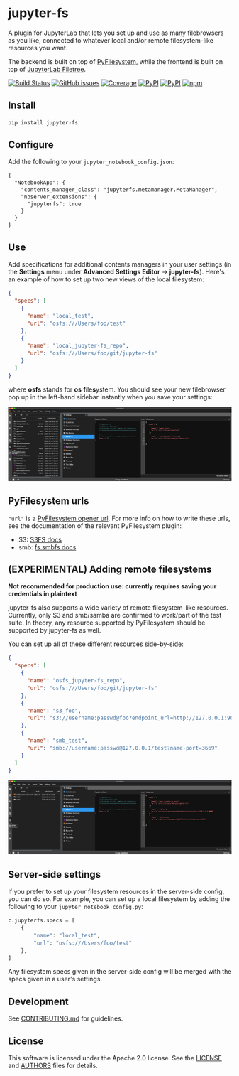 # jupyter-fs
A plugin for JupyterLab that lets you set up and use as many filebrowsers as you like, connected to whatever local and/or remote filesystem-like resources you want.

The backend is built on top of [PyFilesystem](https://github.com/PyFilesystem/pyfilesystem2), while the frontend is built on top of [JupyterLab Filetree](https://github.com/youngthejames/jupyterlab_filetree).


[![Build Status](https://dev.azure.com/tpaine154/jupyter/_apis/build/status/jpmorganchase.jupyter-fs?branchName=master)](https://dev.azure.com/tpaine154/jupyter/_build/latest?definitionId=23&branchName=master)
[![GitHub issues](https://img.shields.io/github/issues/timkpaine/jupyter-fs.svg)]()
[![Coverage](https://img.shields.io/azure-devops/coverage/tpaine154/jupyter/23)](https://dev.azure.com/tpaine154/jupyter/_build?definitionId=23&_a=summary)
[![PyPI](https://img.shields.io/pypi/l/jupyter-fs.svg)](https://pypi.python.org/pypi/jupyter-fs)
[![PyPI](https://img.shields.io/pypi/v/jupyter-fs.svg)](https://pypi.python.org/pypi/jupyter-fs)
[![npm](https://img.shields.io/npm/v/jupyter-fs.svg)](https://www.npmjs.com/package/jupyter-fs)


## Install

```bash
pip install jupyter-fs
```


## Configure

Add the following to your `jupyter_notebook_config.json`:

```
{
  "NotebookApp": {
    "contents_manager_class": "jupyterfs.metamanager.MetaManager",
    "nbserver_extensions": {
      "jupyterfs": true
    }
  }
}
```

## Use

Add specifications for additional contents managers in your user settings (in the **Settings** menu under **Advanced Settings Editor** -> **jupyter-fs**). Here's an example of how to set up two new views of the local filesystem:

```json
{
  "specs": [
    {
      "name": "local_test",
      "url": "osfs:///Users/foo/test"
    },
    {
      "name": "local_jupyter-fs_repo",
      "url": "osfs:///Users/foo/git/jupyter-fs"
    }
  ]
}
```

where **osfs** stands for **os** **f**ile**s**ystem. You should see your new filebrowser pop up in the left-hand sidebar instantly when you save your settings:

![](./docs/osfs_example.png)

## PyFilesystem urls

`"url"` is a [PyFilesystem opener url](https://docs.pyfilesystem.org/en/latest/openers.html). For more info on how to write these urls, see the documentation of the relevant PyFilesystem plugin:
- S3: [S3FS docs](https://fs-s3fs.readthedocs.io/en/latest/)
- smb: [fs.smbfs docs](https://github.com/althonos/fs.smbfs#usage)

## (EXPERIMENTAL) Adding remote filesystems

**Not recommended for production use: currently requires saving your credentials in plaintext**

jupyter-fs also supports a wide variety of remote filesystem-like resources. Currently, only S3 and smb/samba are confirmed to work/part of the test suite. In theory, any resource supported by PyFilesystem should be supported by jupyter-fs as well.

You can set up all of these different resources side-by-side:

```json
{
  "specs": [
    {
      "name": "osfs_jupyter-fs_repo",
      "url": "osfs:///Users/foo/git/jupyter-fs"
    },
    {
      "name": "s3_foo",
      "url": "s3://username:passwd@foo?endpoint_url=http://127.0.0.1:9000"
    },
    {
      "name": "smb_test",
      "url": "smb://username:passwd@127.0.0.1/test?name-port=3669"
    }
  ]
}
```

![](./docs/remote_example.png)

## Server-side settings

If you prefer to set up your filesystem resources in the server-side config, you can do so. For example, you can set up a local filesystem by adding the following to your `jupyter_notebook_config.py`:

```python
c.jupyterfs.specs = [
    {
        "name": "local_test",
        "url": "osfs:///Users/foo/test"
    },
]
```

Any filesystem specs given in the server-side config will be merged with the specs given in a user's settings.

## Development

See [CONTRIBUTING.md](./CONTRIBUTING.md) for guidelines.


## License

This software is licensed under the Apache 2.0 license. See the
[LICENSE](LICENSE) and [AUTHORS](AUTHORS) files for details.
